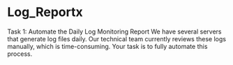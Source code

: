 # Log_Reportx
Task 1: Automate the Daily Log Monitoring Report  We have several servers that generate log files daily. Our technical team currently reviews these logs manually, which is time-consuming. Your task is to fully automate this process.
